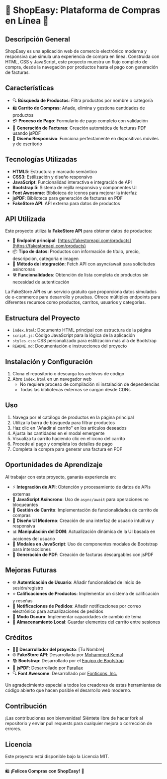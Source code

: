 # 📱 **ShopEasy: Plataforma de Compras en Línea** 🛒

## **Descripción General**

ShopEasy es una aplicación web de comercio electrónico moderna y responsiva que simula una experiencia de compra en línea. Construida con HTML, CSS y JavaScript, este proyecto muestra un flujo completo de compra, desde la navegación por productos hasta el pago con generación de facturas.

## **Características**

- 🔍 **Búsqueda de Productos**: Filtra productos por nombre o categoría
- 🛍️ **Carrito de Compras**: Añade, elimina y gestiona cantidades de productos
- 💳 **Proceso de Pago**: Formulario de pago completo con validación
- 📄 **Generación de Facturas**: Creación automática de facturas PDF usando jsPDF
- 📱 **Diseño Responsivo**: Funciona perfectamente en dispositivos móviles y de escritorio

## **Tecnologías Utilizadas**

- **HTML5**: Estructura y marcado semántico
- **CSS3**: Estilización y diseño responsivo
- **JavaScript**: Funcionalidad interactiva e integración de API
- **Bootstrap 5**: Sistema de rejilla responsiva y componentes UI
- **Font Awesome**: Biblioteca de iconos para mejorar la interfaz
- **jsPDF**: Biblioteca para generación de facturas en PDF
- **FakeStore API**: API externa para datos de productos

## **API Utilizada**

Este proyecto utiliza la **FakeStore API** para obtener datos de productos:

- 🔌 **Endpoint principal**: [https://fakestoreapi.com/products](https://fakestoreapi.com/products)
- 📦 **Tipo de datos**: Productos con información de título, precio, descripción, categoría e imagen
- 🔄 **Método de integración**: Fetch API con async/await para solicitudes asíncronas
- 🛠️ **Funcionalidades**: Obtención de lista completa de productos sin necesidad de autenticación

La FakeStore API es un servicio gratuito que proporciona datos simulados de e-commerce para desarrollo y pruebas. Ofrece múltiples endpoints para diferentes recursos como productos, carritos, usuarios y categorías.

## **Estructura del Proyecto**

- `index.html`: Documento HTML principal con estructura de la página
- `script.js`: Código JavaScript para la lógica de la aplicación
- `styles.css`: CSS personalizado para estilización más allá de Bootstrap
- `README.md`: Documentación e instrucciones del proyecto

## **Instalación y Configuración**

1. Clona el repositorio o descarga los archivos de código
2. Abre `index.html` en un navegador web
   - No requiere proceso de compilación ni instalación de dependencias
   - Todas las bibliotecas externas se cargan desde CDNs

## **Uso**

1. Navega por el catálogo de productos en la página principal
2. Utiliza la barra de búsqueda para filtrar productos
3. Haz clic en "Añadir al carrito" en los artículos deseados
4. Ajusta las cantidades en el modal emergente
5. Visualiza tu carrito haciendo clic en el icono del carrito
6. Procede al pago y completa los detalles de pago
7. Completa la compra para generar una factura en PDF

## **Oportunidades de Aprendizaje**

Al trabajar con este proyecto, ganarás experiencia en:

- ⚡ **Integración de API**: Obtención y procesamiento de datos de APIs externas
- 🔄 **JavaScript Asíncrono**: Uso de `async/await` para operaciones no bloqueantes
- 🛒 **Gestión de Carrito**: Implementación de funcionalidades de carrito de compras
- 🎨 **Diseño UI Moderno**: Creación de una interfaz de usuario intuitiva y responsiva
- 📊 **Manipulación del DOM**: Actualización dinámica de la UI basada en acciones del usuario
- 🔧 **Modales en JavaScript**: Uso de componentes modales de Bootstrap para interacciones
- 📄 **Generación de PDF**: Creación de facturas descargables con jsPDF

## **Mejoras Futuras**

- 🌐 **Autenticación de Usuario**: Añadir funcionalidad de inicio de sesión/registro
- ⭐ **Calificaciones de Productos**: Implementar un sistema de calificación y reseñas
- 🔔 **Notificaciones de Pedidos**: Añadir notificaciones por correo electrónico para actualizaciones de pedidos
- 🌙 **Modo Oscuro**: Implementar capacidades de cambio de tema
- 💾 **Almacenamiento Local**: Guardar elementos del carrito entre sesiones

## **Créditos**

- 👨‍💻 **Desarrollador del proyecto**: [Tu Nombre]
- 🌐 **FakeStore API**: Desarrollada por [Mohammed Kemal](https://github.com/keikaavousi)
- 📚 **Bootstrap**: Desarrollado por el [Equipo de Bootstrap](https://getbootstrap.com/docs/5.3/about/team/)
- 📄 **jsPDF**: Desarrollado por [Parallax](https://github.com/parallax/jsPDF)
- 🔍 **Font Awesome**: Desarrollado por [Fonticons, Inc.](https://fontawesome.com/)

Un agradecimiento especial a todos los creadores de estas herramientas de código abierto que hacen posible el desarrollo web moderno.

## **Contribución**

¡Las contribuciones son bienvenidas! Siéntete libre de hacer fork al repositorio y enviar pull requests para cualquier mejora o corrección de errores.

## **Licencia**

Este proyecto está disponible bajo la Licencia MIT.

---

🛍️ **¡Felices Compras con ShopEasy!** 🛒
